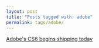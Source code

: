 ```yaml
---
layout: post
title: "Posts tagged with: adobe"
permalink: tags/adobe/
---
```

[Adobe's CS6 begins shipping today](/2012/05/adobes-cs6-begins-shipping-today)

